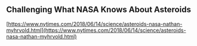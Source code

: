 ## Challenging What NASA Knows About Asteroids
  
  [https://www.nytimes.com/2018/06/14/science/asteroids-nasa-nathan-myhrvold.html](https://www.nytimes.com/2018/06/14/science/asteroids-nasa-nathan-myhrvold.html)
